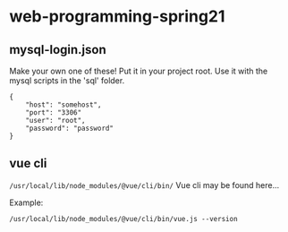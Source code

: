 # web-programming-spring21

## mysql-login.json

Make your own one of these! Put it in your project root. Use it with the mysql scripts in the 'sql' folder.

```
{
    "host": "somehost",
    "port": "3306"
    "user": "root",
    "password": "password"
}
```

## vue cli

`/usr/local/lib/node_modules/@vue/cli/bin/` Vue cli may be found here...

Example:

`/usr/local/lib/node_modules/@vue/cli/bin/vue.js --version`
